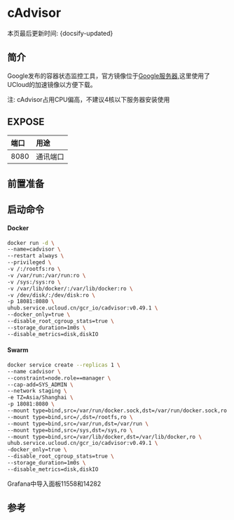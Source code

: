 # cAdvisor

本页最后更新时间: {docsify-updated}

## 简介

Google发布的容器状态监控工具，官方镜像位于[Google服务器](https://gcr.io/cadvisor/cadvisor),这里使用了UCloud的加速镜像以方便下载。

注: cAdvisor占用CPU偏高，不建议4核以下服务器安装使用

## EXPOSE

| 端口 | 用途 |
| :--- | :--- |
| 8080 | 通讯端口 |

## 前置准备



## 启动命令

<!-- tabs:start -->
#### **Docker**
```bash
docker run -d \
--name=cadvisor \
--restart always \
--privileged \
-v /:/rootfs:ro \
-v /var/run:/var/run:ro \
-v /sys:/sys:ro \
-v /var/lib/docker/:/var/lib/docker:ro \
-v /dev/disk/:/dev/disk:ro \
-p 18081:8080 \
uhub.service.ucloud.cn/gcr_io/cadvisor:v0.49.1 \
--docker_only=true \
--disable_root_cgroup_stats=true \
--storage_duration=1m0s \
--disable_metrics=disk,diskIO
```


#### **Swarm**
```bash
docker service create --replicas 1 \
--name cadvisor \
--constraint=node.role==manager \
--cap-add=SYS_ADMIN \
--network staging \
-e TZ=Asia/Shanghai \
-p 18081:8080 \
--mount type=bind,src=/var/run/docker.sock,dst=/var/run/docker.sock,ro \
--mount type=bind,src=/,dst=/rootfs,ro \
--mount type=bind,src=/var/run,dst=/var/run \
--mount type=bind,src=/sys,dst=/sys,ro \
--mount type=bind,src=/var/lib/docker,dst=/var/lib/docker,ro \
uhub.service.ucloud.cn/gcr_io/cadvisor:v0.49.1 \
-docker_only=true \
--disable_root_cgroup_stats=true \
--storage_duration=1m0s \
--disable_metrics=disk,diskIO
```

<!-- tabs:end -->

Grafana中导入面板11558和14282

## 参考


